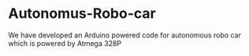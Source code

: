# Autonomus-Robo-car
We have developed an Arduino powered code for autonomous robo car which is powered by Atmega 328P

